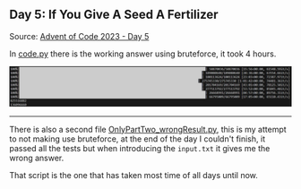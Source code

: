 
## Day 5: If You Give A Seed A Fertilizer

Source: [Advent of Code 2023 - Day 5](https://adventofcode.com/2023/day/5)

In [code.py](code.py) there is the working answer using bruteforce, it took 4 hours.

![Hola](../assets/timeDay5.png)

---

There is also a second file  [OnlyPartTwo_wrongResult.py](OnlyPartTwo_wrongResult.py), this is my attempt to not making use bruteforce, at the end of the day I couldn't finish, it passed all the tests but when introducing the `input.txt` it gives me the wrong answer. 

That script is the one that has taken most time of all days until now.

